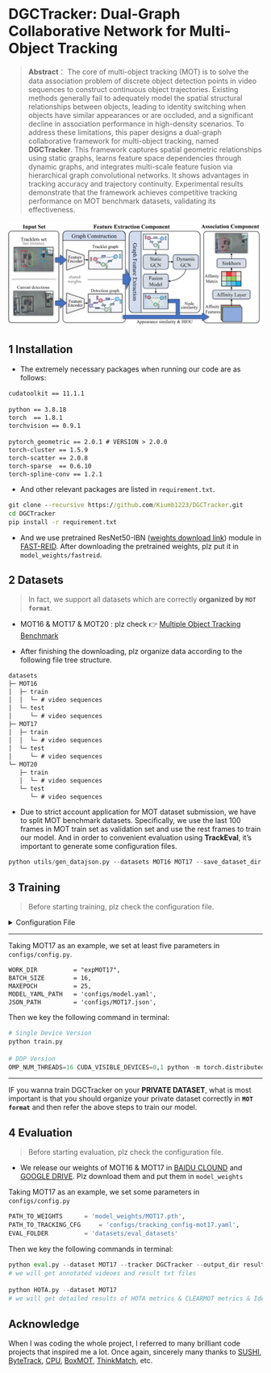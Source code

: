 # DGCTracker: Dual-Graph Collaborative Network for Multi-Object Tracking

> **Abstract**： The core of multi-object tracking (MOT) is to solve the data association problem of discrete object detection points in video sequences to construct continuous object trajectories. Existing methods generally fail to adequately model the spatial structural relationships between objects, leading to identity switching when objects have similar appearances or are occluded, and a significant decline in association performance in high-density scenarios. To address these limitations, this paper designs a dual-graph collaborative framework for multi-object tracking, named **DGCTracker**. This framework captures spatial geometric relationships using static graphs, learns feature space dependencies through dynamic graphs, and integrates multi-scale feature fusion via hierarchical graph convolutional networks. It shows advantages in tracking accuracy and trajectory continuity. Experimental results demonstrate that the framework achieves competitive tracking performance on MOT benchmark datasets, validating its effectiveness.

![overviewoftheproposedtrackingmethod](./.asserts/overviewoftheproposedtrackingmethod.png)

## 1 Installation

- The extremely necessary packages when running our code are as follows:

```
cudatoolkit == 11.1.1

python == 3.8.18 
torch  == 1.8.1
torchvision == 0.9.1

pytorch_geometric == 2.0.1 # VERSION > 2.0.0 
torch-cluster == 1.5.9
torch-scatter == 2.0.8    
torch-sparse  == 0.6.10 
torch-spline-conv == 1.2.1  
```

* And other relevant packages are listed in `requirement.txt`.

```cmd
git clone --recursive https://github.com/Kiumb1223/DGCTracker.git
cd DGCTracker
pip install -r requirement.txt
```

- And we use pretrained ResNet50-IBN ([weights download link](https://github.com/JDAI-CV/fast-reid/releases/download/v0.1.1/market_bot_R50-ibn.pth)) module in [FAST-REID](https://github.com/JDAI-CV/fast-reid.git). After downloading the pretrained weights, plz put it in `model_weights/fastreid`.

## 2 Datasets

> In fact, we support all datasets which are correctly **organized by `MOT format`**.

- MOT16 & MOT17 & MOT20 : plz check :point_right: ​[Multiple Object Tracking Benchmark](https://motchallenge.net/)

- After finishing the downloading, plz organize data according to the following file tree structure.

```
datasets
├─ MOT16
│  ├─ train
│  │  └─ # video sequences 
│  └─ test
│     └─ # video sequences 
├─ MOT17
│  ├─ train
│  │  └─ # video sequences 
│  └─ test
│     └─ # video sequences 
└─ MOT20
   ├─ train
   │  └─ # video sequences 
   └─ test
      └─ # video sequences 
```

- Due to strict account application for MOT dataset submission, we have to split MOT benchmark datasets. Specifically, we use the last 100 frames in MOT train set as validation set and use the rest frames to train our model. And in order to convenient evaluation using **TrackEval**, it’s important to generate some configuration files.

```python  
python utils/gen_datajson.py --datasets MOT16 MOT17 --save_dataset_dir datasets/eval_datasets --save_json_dir configs
```

## 3 Training

>  Before starting training, plz check the configuration file.

<details>
    <summary>Configuration File</summary>
   
### 3.1 Some Parameter Description in `configs/config.py`
 
- `WORK_DIR`: Specify your experimental path.
- `MODEL_YAML_PATH`: Specify your model YAML path, which contains information about model structure.
- `DATA_DIR`: Specify the root directory of the dataset.
- `JSON_PATH`: Specify the JSON file path for a specific dataset

</details>


---

Taking MOT17 as an example, we set at least five parameters in `configs/config.py`.

```
WORK_DIR          = "expMOT17",
BATCH_SIZE        = 16,
MAXEPOCH          = 25,
MODEL_YAML_PATH   = 'configs/model.yaml',
JSON_PATH         = 'configs/MOT17.json',
```

Then we key the following command in terminal:

```python
# Single Device Version
python train.py

# DDP Version
OMP_NUM_THREADS=16 CUDA_VISIBLE_DEVICES=0,1 python -m torch.distributed.launch --nproc_per_node=2 train_ddp.py
```

---

IF you wanna train DGCTracker on your **PRIVATE DATASET**, what is most important is that you should organize your private dataset correctly in **`MOT format`** and then refer the above steps to train our model.

## 4 Evaluation

> Before starting evaluation, plz check the configuration file.

- We release our weights of MOT16 & MOT17 in [BAIDU CLOUND](https://pan.baidu.com/s/17AHaxQE45WFa0489LScj4Q?pwd=3ptt) and [GOOGLE DRIVE](https://drive.google.com/drive/folders/1nUsaBY0uhdhtOEvuMTeI9qynQtHlj-4u?usp=drive_link). Plz download them and put them in `model_weights`

Taking MOT17 as an example, we set some parameters in `configs/config.py`

```python
PATH_TO_WEIGHTS    	 = 'model_weights/MOT17.pth',
PATH_TO_TRACKING_CFG     = 'configs/tracking_config-mot17.yaml',
EVAL_FOLDER        	 = 'datasets/eval_datasets'
```

Then we key the following commands in terminal:

```python
python eval.py --dataset MOT17 --tracker DGCTracker --output_dir result
# we will get annotated videoes and result txt files

python HOTA.py --dataset MOT17
# we will get detailed results of HOTA metrics & CLEARMOT metrics & Identity metrics
```

## Acknowledge

When I was coding the whole project, I referred to many brilliant code projects that inspired me a lot. Once again, sincerely many thanks to [SUSHI](https://github.com/dvl-tum/SUSHI.git), [ByteTrack](https://github.com/ifzhang/ByteTrack.git), [CPU](https://github.com/serend1p1ty/core-pytorch-utils.git), [BoxMOT](https://github.com/mikel-brostrom/boxmot.git), [ThinkMatch](https://github.com/Thinklab-SJTU/ThinkMatch.git),  etc. 

















